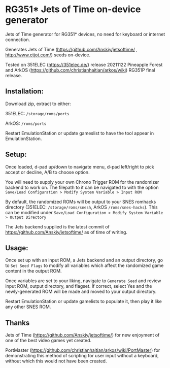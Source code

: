 # RG351* Jets of Time on-device generator
Jets of Time generator for RG351* devices, no need for keyboard or internet connection.

Generates Jets of Time (https://github.com/Anskiy/jetsoftime/ , http://www.ctjot.com/) seeds on-device.

Tested on 351ELEC (https://351elec.de/) release 20211122 Pineapple Forest and ArkOS (https://github.com/christianhaitian/arkos/wiki) RG351P final release.

## Installation:

Download zip, extract to either:

351ELEC: ``/storage/roms/ports``

ArkOS: ``/roms/ports``

Restart EmulationStation or update gameslist to have the tool appear in EmulationStation.

## Setup:
Once loaded, d-pad up/down to navigate menu, d-pad left/right to pick accept or decline, A/B to choose option.

You will need to supply your own Chrono Trigger ROM for the randomizer backend to work on. The filepath to it can be navigated to with the option ``Save/Load Configuration > Modify System Variable > Input ROM``

By default, the randomized ROMs will be output to your SNES romhacks directory (351ELEC: ``/storage/roms/snesh``, ArkOS ``/roms/snes-hacks``). This can be modified under ``Save/Load Configuration > Modify System Variable > Output Directory``

The Jets backend supplied is the latest commit of https://github.com/Anskiy/jetsoftime/ as of time of writing.

## Usage:
Once set up with an input ROM, a Jets backend and an output directory, go to ``Set Seed Flags`` to modify all variables which affect the randomized game content in the output ROM.

Once variables are set to your liking, navigate to ``Generate Seed`` and review input ROM, output directory, and flagset. If correct, select Yes and the newly-generated ROM will be made and moved to your output directory.

Restart EmulationStation or update gamelists to populate it, then play it like any other SNES ROM.

## Thanks
Jets of Time (https://github.com/Anskiy/jetsoftime/) for new enjoyment of one of the best video games yet created.

PortMaster (https://github.com/christianhaitian/arkos/wiki/PortMaster) for demonstrating this method of scripting for user input without a keyboard, without which this would not have been created.
